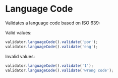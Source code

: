 # Language Code

Validates a language code based on ISO 639:

Valid values:

```js
validator.languageCode().validate('por');
validator.languageCode().validate('eng');
```

Invalid values:

```js
validator.languageCode().validate('1');
validator.languageCode().validate('wrong code');
```
